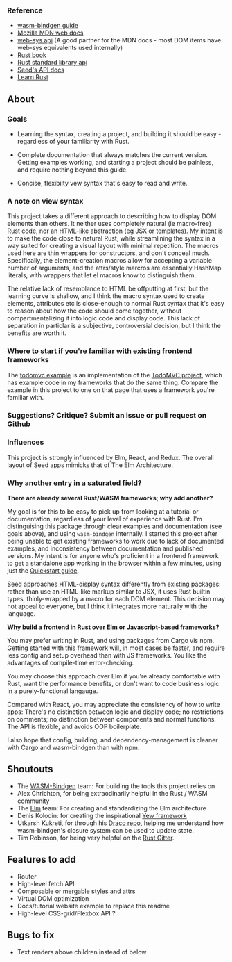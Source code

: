 ### Reference
- [wasm-bindgen guide](https://rustwasm.github.io/wasm-bindgen/introduction.html)
- [Mozilla MDN web docs](https://developer.mozilla.org/en-US/)
- [web-sys api](https://rustwasm.github.io/wasm-bindgen/api/web_sys/) (A good partner for the MDN docs - most DOM items have web-sys equivalents used internally)
- [Rust book](https://doc.rust-lang.org/book/index.html)
- [Rust standard library api](https://doc.rust-lang.org/std/)
- [Seed's API docs](https://docs.rs/seed)
- [Learn Rust](https://www.rust-lang.org/learn)

## About

### Goals
- Learning the syntax, creating a project, and building it should be easy - regardless
of your familiarity with Rust.

- Complete documentation that always matches the current version. Getting examples working, and
 starting a project should be painless, and require nothing beyond this guide.
 
- Concise, flexibilty vew syntax that's easy to read and write.


### A note on view syntax
This project takes a different approach to describing how to display DOM elements 
than others. It neither uses completely natural (ie macro-free) Rust code, nor
an HTML-like abstraction (eg JSX or templates). My intent is to make the code close 
to natural Rust, while streamlining the syntax in a way suited for creating 
a visual layout with minimal repetition. The macros used here are thin wrappers
for constructors, and don't conceal much. Specifically, the element-creation macros
allow for accepting a variable number of arguments, and the attrs/style marcros are 
essentially HashMap literals, with wrappers that let el macros know to distinguish
them.

The relative lack of resemblance to HTML be offputting at first, but the learning
curve is shallow, and I think the macro syntax used to create elements, attributes etc
is close-enough to normal Rust syntax that it's easy to reason about how the code
should come together, without compartmentalizing it into logic code and display code.
 This lack of separation
in particlar is a subjective, controversial decision, but I think the benefits 
are worth it.


### Where to start if you're familiar with existing frontend frameworks
The [todomvc example](https://github.com/David-OConnor/seed/tree/master/examples/todomvc) is an implementation of the [TodoMVC project](http://todomvc.com/),
which has example code in my frameworks that do the same thing. Compare the example in this
project to one on that page that uses a framework you're familiar with.

### Suggestions? Critique? Submit an issue or pull request on Github

### Influences
This project is strongly influenced by Elm, React, and Redux. The overall layout
of Seed apps mimicks that of The Elm Architecture.


### Why another entry in a saturated field?

**There are already several Rust/WASM frameworks; why add another?** 

My goal is for this to be easy to pick up from looking at a tutorial or documentation, regardless of your
level of experience with Rust. I'm distinguising this package through clear examples
and documentation (see goals above), and using `wasm-bindgen` internally. I started this
project after being unable to get existing frameworks to work
due to lack of documented examples, and inconsistency between documentation and 
published versions. My intent is for anyone who's proficient in a frontend
framework to get a standalone app working in the browser within a few minutes, using just the 
[Quickstart guide](##quickstart).

Seed approaches HTML-display syntax differently from existing packages: 
rather than use an HTML-like markup similar to JSX, 
it uses Rust builtin types, thinly-wrapped by a macro for each DOM element.
This decision may not appeal to everyone, 
but I think it integrates more naturally with the language.

**Why build a frontend in Rust over Elm or Javascript-based frameworks?**

You may prefer writing in Rust, and using packages from Cargo vis npm. Getting started with
this framework will, in most cases be faster, and require less config and setup overhead than
with JS frameworks. You like the advantages of compile-time error-checking.

You may choose 
this approach over Elm if you're already comfortable with Rust, want the performance 
benefits, or don't want to code business logic in a purely-functional langauge.

Compared with React, you may appreciate the consistency of how to write apps:
There's no distinction between logic and display code; no restrictions on comments;
no distinction between components and normal functions. The API is
flexible, and avoids OOP boilerplate.

I also hope that config, building, and dependency-management is cleaner with Cargo and
wasm-bindgen than with npm.

## Shoutouts
 - The [WASM-Bindgen](https://github.com/rustwasm/wasm-bindgen) team: 
 For building the tools this project relies on
 - Alex Chrichton, for being extraodinarily helpful in the Rust / WASM community
 - The [Elm](https://elm-lang.org/) team: For creating and standardizing the Elm architecture
 - Denis Kolodin: for creating the inspirational [Yew framework](https://github.com/DenisKolodin/yew)
 - Utkarsh Kukreti, for through his [Draco repo](https://github.com/utkarshkukreti/draco), 
 helping me understand how wasm-bindgen's
 closure system can be used to update state.
 - Tim Robinson, for being very helpful on the [Rust Gitter](https://gitter.im/rust-lang/rust).


## Features to add
 - Router
 - High-level fetch API
 - Composable or mergable styles and attrs
 - Virtual DOM optimization 
 - Docs/tutorial website example to replace this readme
 - High-level CSS-grid/Flexbox API ?
 
 ## Bugs to fix
 - Text renders above children instead of below
